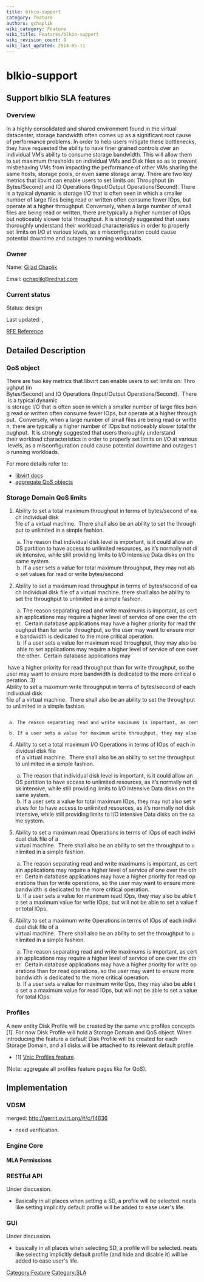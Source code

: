 ```yaml
---
title: blkio-support
category: feature
authors: gchaplik
wiki_category: Feature
wiki_title: Features/blkio-support
wiki_revision_count: 9
wiki_last_updated: 2014-05-11
---
```


# blkio-support

## Support blkio SLA features

### Overview

In a highly consolidated and shared environment found in the virtual datacenter, storage bandwidth often comes up as a significant root cause of performance problems. In order to help users mitigate these bottlenecks, they have requested the ability to have finer grained controls over an individual VM’s ability to consume storage bandwidth. This will allow them to set maximum thresholds on individual VMs and Disk files so as to prevent misbehaving VMs from impacting the performance of other VMs sharing the same hosts, storage pools, or even same storage array. There are two key metrics that libvirt can enable users to set limits on: Throughput (in Bytes/Second) and IO Operations (Input/Output Operations/Second). There is a typical dynamic is storage I/O that is often seen in which a smaller number of large files being read or written often consume fewer IOps, but operate at a higher throughput. Conversely, when a large number of small files are being read or written, there are typically a higher number of IOps but noticeably slower total throughput. It is strongly suggested that users thoroughly understand their workload characteristics in order to properly set limits on I/O at various levels, as a misconfiguration could cause potential downtime and outages to running workloads.

### Owner

Name: [ Gilad Chaplik](User:gchaplik)

Email: <gchaplik@redhat.com>

### Current status

Status: design

Last updated: ,

[RFE Reference](https://bugzilla.redhat.com/show_bug.cgi?id=1085049)

## Detailed Description

### QoS object

There are two key metrics that libvirt can enable users to set limits on: Throughput (in Bytes/Second) and IO Operations (Input/Output Operations/Second).  There is a typical dynamic  is storage I/O that is often seen in which a smaller number of large files being read or written often consume fewer IOps, but operate at a higher throughput.  Conversely, when a large number of small files are being read or written, there are typically a higher number of IOps but noticeably slower total throughput.  It is strongly suggested that users thoroughly understand their workload characteristics in order to properly set limits on I/O at various levels, as a misconfiguration could cause potential downtime and outages to running workloads.

For more details refer to:

*   [libvirt docs](http://libvirt.org/formatdomain.html#elementsDisks)
*   [aggregate QoS objects](http://www.ovirt.org/Features/aggregate_QoS)

### Storage Domain QoS limits

1) Ability to set a total maximum throughput in terms of bytes/second of each individual disk file of a virtual machine.  There shall also be an ability to set the throughput to unlimited in a simple fashion.

       a. The reason that individual disk level is important, is it could allow an OS partition to have access to unlimited resources, as it’s normally not disk intensive, while still providing limits to I/O intensive Data disks on the same system.
       b. If a user sets a value for total maximum throughput, they may not also set values for read or write bytes/second

2) Ability to set a maximum read throughput in terms of bytes/second of each individual disk file of a virtual machine. there shall also be ability to set the throughput to unlimited in a simple fashion.

       a. The reason separating read and write maximums is important, as certain applications may require a higher level of service of one over the other.  Certain database applications may have a higher priority for read throughput than for write  throughput, so the user may want to ensure more bandwidth is dedicated to the more critical operation.
       b. If a user sets a value for maximum read throughput, they may also be able to set applications may require a higher level of service of one over the other.  Certain database applications may

 have a higher priority for read throughput than for write throughput, so the user may want to ensure more bandwidth is dedicated to the more critical operation. 3) Ability to set a maximum write throughput in terms of bytes/second of each individual disk file of a virtual machine.  There shall also be an ability to set the throughput to unlimited in a simple fashion.

       a. The reason separating read and write maximums is important, as certain applications may require a higher level of service of one over the other.  Certain database applications may have a higher priority for write throughput than for read throughput, so the user may want to ensure more bandwidth is dedicated to the more critical operation.
       b. If a user sets a value for maximum write throughput, they may also be able to set a maximum value for read throughput, but will not be able to set a value for total throughput.

4) Ability to set a total maximum I/O Operations in terms of IOps of each individual disk file of a virtual machine.  There shall also be an ability to set the throughput to unlimited in a simple fashion.

       a. The reason that individual disk level is important, is it could allow an OS partition to have access to unlimited resources, as it’s normally not disk intensive, while still providing limits to I/O intensive Data disks on the same system.
       b. If a user sets a value for total maximum IOps, they may not also set values for to have access to unlimited resources, as it’s normally not disk intensive, while still providing limits to I/O intensive Data disks on the same system.

5) Ability to set a maximum read Operations in terms of IOps of each individual disk file of a virtual machine.  There shall also be an ability to set the throughput to unlimited in a simple fashion.

       a. The reason separating read and write maximums is important, as certain applications may require a higher level of service of one over the other.  Certain database applications may have a higher priority for read operations than for write operations, so the user may want to ensure more bandwidth is dedicated to the more critical operation.
       b. If a user sets a value for maximum read IOps, they may also be able to set a maximum value for write IOps, but will not be able to set a value for total IOps.

6) Ability to set a maximum write Operations in terms of IOps of each individual disk file of a virtual machine.  There shall also be an ability to set the throughput to unlimited in a simple fashion.

       a. The reason separating read and write maximums is important, as certain applications may require a higher level of service of one over the other.  Certain database applications may have a higher priority for write operations than for read operations, so the user may want to ensure more bandwidth is dedicated to the more critical operation.
       b. If a user sets a value for maximum write Ops, they may also be able to set a a maximum value for read IOps, but will not be able to set a value for total IOps.

### Profiles

A new entity Disk Profile will be created by the same vnic profiles concepts [1]. For now Disk Profile will hold a Storage Domain and QoS object. When introducing the feature a default Disk Profile will be created for each Storage Domain, and all disks will be attached to its relevant default profile.

*   [1] [Vnic Profiles feature](http://www.ovirt.org/Features/Vnic_Profiles).

(Note: aggregate all profiles feature pages like for QoS).

## Implementation

### VDSM

merged: <http://gerrit.ovirt.org/#/c/14636>

*   need verification.

### Engine Core

#### MLA Permissions

### RESTful API

Under discussion.

*   Basically in all places when setting a SD, a profile will be selected. neats like setting implicitly default profile will be added to ease user's life.

### GUI

Under discussion.

*   basically in all places when selecting SD, a profile will be selected. neats like selecting implicitly default profile (and hide and disable it) will be added to ease user's life.

<Category:Feature> <Category:SLA>
